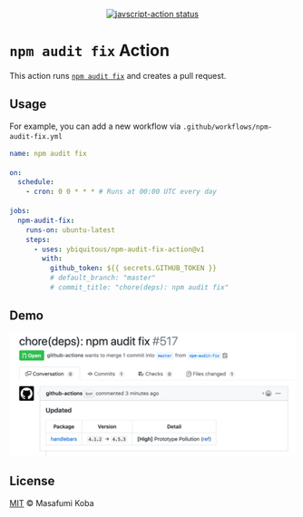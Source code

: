 <p align="center">
  <a href="https://github.com/ybiquitous/npm-audit-fix-action/actions"><img alt="javscript-action status" src="https://github.com/ybiquitous/npm-audit-fix-action/workflows/units-test/badge.svg"></a>
</p>

# `npm audit fix` Action

This action runs [`npm audit fix`](https://docs.npmjs.com/cli/audit) and creates a pull request.

## Usage

For example, you can add a new workflow via `.github/workflows/npm-audit-fix.yml`

```yaml
name: npm audit fix

on:
  schedule:
    - cron: 0 0 * * * # Runs at 00:00 UTC every day

jobs:
  npm-audit-fix:
    runs-on: ubuntu-latest
    steps:
      - uses: ybiquitous/npm-audit-fix-action@v1
        with:
          github_token: ${{ secrets.GITHUB_TOKEN }}
          # default_branch: "master"
          # commit_title: "chore(deps): npm audit fix"
```

## Demo

![A pull request for demo](demo.png)

## License

[MIT](LICENSE) © Masafumi Koba
